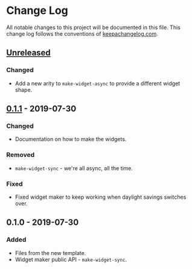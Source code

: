# Change Log
All notable changes to this project will be documented in this file. This change log follows the conventions of [keepachangelog.com](http://keepachangelog.com/).

## [Unreleased]
### Changed
- Add a new arity to `make-widget-async` to provide a different widget shape.

## [0.1.1] - 2019-07-30
### Changed
- Documentation on how to make the widgets.

### Removed
- `make-widget-sync` - we're all async, all the time.

### Fixed
- Fixed widget maker to keep working when daylight savings switches over.

## 0.1.0 - 2019-07-30
### Added
- Files from the new template.
- Widget maker public API - `make-widget-sync`.

[Unreleased]: https://github.com/your-name/innovation-competition/compare/0.1.1...HEAD
[0.1.1]: https://github.com/your-name/innovation-competition/compare/0.1.0...0.1.1
